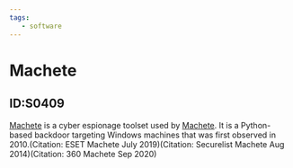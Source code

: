 ```yaml
---
tags:
   - software
---
```

# Machete
## ID:S0409
[Machete](software/S0409) is a cyber espionage toolset used by [Machete](groups/G0095). It is a Python-based backdoor targeting Windows machines that was first observed in 2010.(Citation: ESET Machete July 2019)(Citation: Securelist Machete Aug 2014)(Citation: 360 Machete Sep 2020)
